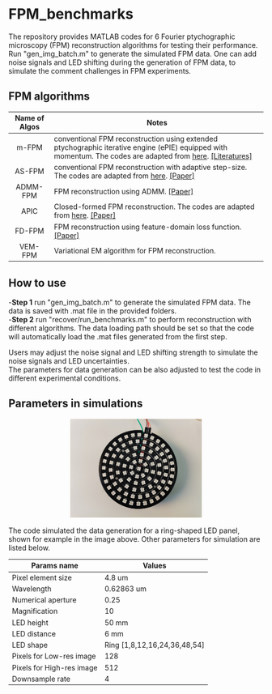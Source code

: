 # FPM_benchmarks

The repository provides MATLAB codes for 6 Fourier ptychographic microscopy (FPM) reconstruction algorithms for testing their performance. 
Run "gen_img_batch.m" to generate the simulated FPM data. 
One can add noise signals and LED shifting during the generation of FPM data, to simulate the comment challenges in FPM experiments. 

## FPM algorithms
<center>
  
| Name of Algos | Notes                                                                                                                                                                                                                                                                                         |
|:--------------:|-----------------------------------------------------------------------------------------------------------------------------------------------------------------------------------------------------------------------------------------------------------------------------------------------|
| m-FPM        | conventional FPM reconstruction using extended ptychographic iterative engine (ePIE) equipped with momentum. The codes are adapted from [here](https://github.com/SmartImagingLabUConn/Fourier-Ptychography). [[Literatures]](https://smartimaging.uconn.edu/fourier-ptychtography/) |
| AS-FPM       | conventional FPM reconstruction with adaptive step-size. The codes are adapted from [here](https://www.scilaboratory.com/code.html). [[Paper]](https://opg.optica.org/oe/fulltext.cfm?uri=oe-24-18-20724&id=349656)                                                                           |
| ADMM-FPM     | FPM reconstruction using ADMM. [[Paper]](https://www.mdpi.com/2073-4409/11/9/1512)                                                                                                                                                                                                            |
| APIC         | Closed-formed FPM reconstruction. The codes are adapted from [here](https://github.com/rzcao/APIC-analytical-complex-field-reconstruction). [[Paper]](https://www.nature.com/articles/s41467-024-49126-y)                                                                                     |
| FD-FPM       | FPM reconstruction using feature-domain loss function. [[Paper]](https://opg.optica.org/abstract.cfm?uri=optica-11-5-634)                                                                                                                                                                     |
| VEM-FPM      | Variational EM algorithm for FPM reconstruction.  

</center>

## How to use
-**Step 1** run "gen_img_batch.m" to generate the simulated FPM data. The data is saved with .mat file in the provided folders. <br>
-**Step 2** run "recover/run_benchmarks.m" to perform reconstruction with different algorithms. The data loading path should be set so that the code will automatically load the .mat files generated from the first step. <br>

Users may adjust the noise signal and LED shifting strength to simulate the noise signals and LED uncertainties. <br> 
The parameters for data generation can be also adjusted to test the code in different experimental conditions. 


## Parameters in simulations

<div align="center">
<img src="https://github.com/ShuheZhang-MUMC/FPM_benchmarks/blob/main/sources/LED_layouts.jpg" width = "260" alt="" align=center />
</div><br>
The code simulated the data generation for a ring-shaped LED panel, shown for example in the image above. Other parameters for simulation are listed below.
<div align="center">
  
| Params name               | Values                                 |
|---------------------------|----------------------------------------|
| Pixel element size        | 4.8        um                 |
| Wavelength                | 0.62863    um                  |
| Numerical aperture        | 0.25                                 |
| Magnification             | 10                                   |
| LED height                | 50       mm                          |
| LED distance              | 6        mm                          |
| LED shape                 | Ring      [1,8,12,16,24,36,48,54] |
| Pixels for Low-res image  | 128                                   |
| Pixels for High-res image | 512                                    |
| Downsample rate           | 4                                      |

</div>
